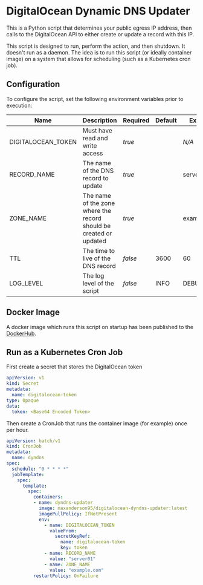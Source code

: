# DigitalOcean Dynamic DNS Updater
This is a Python script that determines your public egress IP address, then calls to the DigitalOcean API to either create or update a record with this IP.

This script is designed to run, perform the action, and then shutdown. It doesn't run as a daemon. The idea is to run this script (or ideally container image) on a system that allows for scheduling (such as a Kubernetes cron job).

## Configuration
To configure the script, set the following environment variables prior to execution:

|Name|Description|Required|Default|Example|
|---|---|---|---|---|
|DIGITALOCEAN_TOKEN|Must have read and write access|*true*||*N/A*|
|RECORD_NAME|The name of the DNS record to update|*true*||server01|
|ZONE_NAME|The name of the zone where the record should be created or updated|*true*||example.com|
|TTL|The time to live of the DNS record|*false*|3600|60|
|LOG_LEVEL|The log level of the script|*false*|INFO|DEBUG|

## Docker Image
A docker image which runs this script on startup has been published to the [DockerHub](https://hub.docker.com/repository/docker/maxanderson95/digitalocean-dyndns-updater).

## Run as a Kubernetes Cron Job
First create a secret that stores the DigitalOcean token
```yaml
apiVersion: v1
kind: Secret
metadata:
  name: digitalocean-token
type: Opaque
data:
  token: <Base64 Encoded Token>
```
Then create a CronJob that runs the container image (for example) once per hour.
```yaml
apiVersion: batch/v1
kind: CronJob
metadata:
  name: dyndns
spec:
  schedule: "0 * * * *"
  jobTemplate:
    spec:
      template:
        spec:
          containers:
          - name: dyndns-updater
            image: maxanderson95/digitalocean-dyndns-updater:latest
            imagePullPolicy: IfNotPresent
            env:
              - name: DIGITALOCEAN_TOKEN
                valueFrom:
                  secretKeyRef:
                    name: digitalocean-token
                    key: token
              - name: RECORD_NAME
                value: "server01"
              - name: ZONE_NAME
                value: "example.com"
          restartPolicy: OnFailure
```